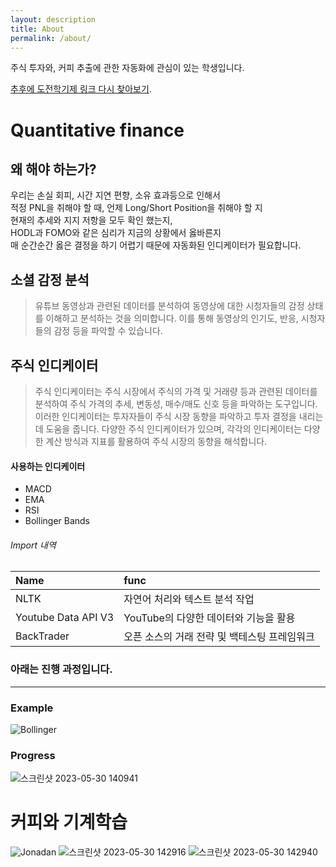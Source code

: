 ```yaml
---
layout: description
title: About
permalink: /about/
---
```


주식 투자와, 커피 추출에 관한 자동화에 관심이 있는 학생입니다.

[추후에 도전학기제 링크 다시 찾아보기](./another-page.html).

# Quantitative finance

## 왜 해야 하는가?
우리는 손실 회피, 시간 지연 편향, 소유 효과등으로 인해서  
적정 PNL을 취해야 할 때, 언제 Long/Short Position을 취해야 할 지  
현재의 추세와 지지 저항을 모두 확인 했는지,  
HODL과 FOMO와 같은 심리가 지금의 상황에서 옳바른지  
매 순간순간 옳은 결정을 하기 어렵기 때문에 자동화된 인디케이터가 필요합니다.

## 소셜 감정 분석
> 유튜브 동영상과 관련된 데이터를 분석하여 동영상에 대한 시청자들의 감정 
> 상태를 이해하고 분석하는 것을 의미합니다. 이를 통해 
> 동영상의 인기도, 반응, 시청자들의 감정 등을 파악할 수 있습니다.

## 주식 인디케이터
> 주식 인디케이터는 주식 시장에서 주식의 가격 및 거래량 
> 등과 관련된 데이터를 분석하여 주식 가격의 추세, 변동성, 
> 매수/매도 신호 등을 파악하는 도구입니다. 
> 이러한 인디케이터는 투자자들이 주식 시장 동향을 파악하고 
> 투자 결정을 내리는 데 도움을 줍니다. 다양한 주식 인디케이터가 
> 있으며, 각각의 인디케이터는 다양한 계산 방식과 지표를 활용하여 
> 주식 시장의 동향을 해석합니다.

#### 사용하는 인디케이터

*   MACD
*   EMA
*   RSI
*   Bollinger Bands

###### Import 내역

| Name                | func                     |      
|:--------------------|:-------------------------|
| NLTK                | 자연어 처리와 텍스트 분석 작업        |
| Youtube Data API V3 | YouTube의 다양한 데이터와 기능을 활용 |
| BackTrader          | 오픈 소스의 거래 전략 및 백테스팅 프레임워크                         |


### 아래는 진행 과정입니다.

* * *


### Example
![Bollinger](https://github.com/JangHyoJoon-dev/JangHyoJoon-dev.github.io/assets/117426928/bfc7d5aa-7c95-40f8-8f61-55dc10124033)


### Progress
![스크린샷 2023-05-30 140941](https://github.com/JangHyoJoon-dev/JangHyoJoon-dev.github.io/assets/117426928/432bf04a-50ac-4734-990a-5cf9eaab7c38)

# 커피와 기계학습
![Jonadan](https://github.com/JangHyoJoon-dev/JangHyoJoon-dev.github.io/assets/117426928/04999440-377e-4ac2-9cfb-c6af1838b9f2)
![스크린샷 2023-05-30 142916](https://github.com/JangHyoJoon-dev/JangHyoJoon-dev.github.io/assets/117426928/a2b1f8dc-863a-44a2-b87f-995ea96e3c3a)
![스크린샷 2023-05-30 142940](https://github.com/JangHyoJoon-dev/JangHyoJoon-dev.github.io/assets/117426928/bb384096-f2e7-4f40-9404-61fec5d65ef7)
